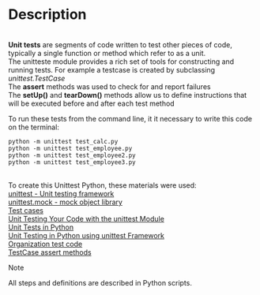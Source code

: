 # Description

<br> **Unit tests** are segments of code written to test other pieces of code, typically a single function or method which refer to as a unit.
<br> The unitteste module provides a rich set of tools for constructing and running tests. For example a testcase is created by subclassing _unittest.TestCase_
<br> The **assert** methods was used to check for and report failures
<br> The **setUp()** and **tearDown()** methods allow us to define instructions that will be executed before and after each test method

To run these tests from the command line, it it necessary to write this code on the terminal:
```
python -m unittest test_calc.py 
python -m unittest test_employee.py 
python -m unittest test_employee2.py 
python -m unittest test_employee3.py 
```

<br> To create this Unittest Python, these materials were used:
<br> [unittest - Unit testing framework](https://docs.python.org/3/library/unittest.html#test-cases)
<br> [unittest.mock - mock object library](https://docs.python.org/3/library/unittest.mock.html)
<br> [Test cases](https://docs.python.org/3/library/unittest.html#test-cases)
<br> [Unit Testing Your Code with the unittest Module](https://www.youtube.com/watch?v=6tNS--WetLI&t=1455s)
<br> [Unit Tests in Python](https://www.dataquest.io/blog/unit-tests-python/)
<br> [Unit Testing in Python using unittest Framework](https://www.geeksforgeeks.org/unit-testing-python-unittest/)
<br> [Organization test code](https://docs.python.org/3/library/unittest.html#organizing-tests)
<br> [TestCase assert methods](https://docs.python.org/3/library/unittest.html#unittest.TestCase.assertEqual)

> [!NOTE]
> All steps and definitions are described in Python scripts.

